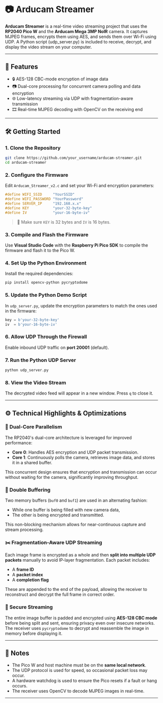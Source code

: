 
# 📷 Arducam Streamer

**Arducam Streamer** is a real-time video streaming project that uses the **RP2040 Pico W** and the **Arducam Mega 3MP NoIR** camera. It captures MJPEG frames, encrypts them using AES, and sends them over Wi-Fi using UDP. A Python script (udp_server.py) is included to receive, decrypt, and display the video stream on your computer.

---

## 🚀 Features

- 🔒 AES-128 CBC-mode encryption of image data
- 📷 Dual-core processing for concurrent camera polling and data encryption
- 🌐 Low-latency streaming via UDP with fragmentation-aware transmission
- 🎞️ Real-time MJPEG decoding with OpenCV on the receiving end

---

## 🛠️ Getting Started

### 1. Clone the Repository

```bash
git clone https://github.com/your_username/arducam-streamer.git
cd arducam-streamer
```

### 2. Configure the Firmware

Edit `Arducam_Streamer_v2.c` and set your Wi-Fi and encryption parameters:

```c
#define WIFI_SSID     "YourSSID"
#define WIFI_PASSWORD "YourPassword"
#define SERVER_IP     "192.168.x.x"
#define KEY           "your-32-byte-key"
#define IV            "your-16-byte-iv"
```

> 🔑 Make sure `KEY` is 32 bytes and `IV` is 16 bytes.

### 3. Compile and Flash the Firmware

Use **Visual Studio Code** with the **Raspberry Pi Pico SDK** to compile the firmware and flash it to the Pico W.

### 4. Set Up the Python Environment

Install the required dependencies:

```bash
pip install opencv-python pycryptodome
```

### 5. Update the Python Demo Script

In `udp_server.py`, update the encryption parameters to match the ones used in the firmware:

```python
key = b'your-32-byte-key'
iv  = b'your-16-byte-iv'
```

### 6. Allow UDP Through the Firewall

Enable inbound UDP traffic on **port 20001** (default).

### 7. Run the Python UDP Server

```bash
python udp_server.py
```

### 8. View the Video Stream

The decrypted video feed will appear in a new window. Press `q` to close it.

---

## ⚙️ Technical Highlights & Optimizations

### 🧠 Dual-Core Parallelism

The RP2040's dual-core architecture is leveraged for improved performance:

- **Core 0**: Handles AES encryption and UDP packet transmission.
- **Core 1**: Continuously polls the camera, retrieves image data, and stores it in a shared buffer.

This concurrent design ensures that encryption and transmission can occur without waiting for the camera, significantly improving throughput.

### 🔁 Double Buffering

Two memory buffers (`buf0` and `buf1`) are used in an alternating fashion:

- While one buffer is being filled with new camera data,
- The other is being encrypted and transmitted.

This non-blocking mechanism allows for near-continuous capture and stream processing.

### ✂️ Fragmentation-Aware UDP Streaming

Each image frame is encrypted as a whole and then **split into multiple UDP packets** manually to avoid IP-layer fragmentation. Each packet includes:

- A **frame ID**
- A **packet index**
- A **completion flag**

These are appended to the end of the payload, allowing the receiver to reconstruct and decrypt the full frame in correct order.

### 🔐 Secure Streaming

The entire image buffer is padded and encrypted using **AES-128 CBC mode** before being split and sent, ensuring privacy even over insecure networks. The receiver uses `pycryptodome` to decrypt and reassemble the image in memory before displaying it.

---

## 📝 Notes

- The Pico W and host machine must be on the **same local network**.
- The UDP protocol is used for speed, so occasional packet loss may occur.
- A hardware watchdog is used to ensure the Pico resets if a fault or hang occurs.
- The receiver uses OpenCV to decode MJPEG images in real-time.

---
